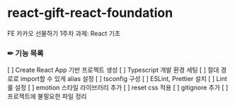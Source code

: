 # react-gift-react-foundation

FE 카카오 선물하기 1주차 과제: React 기초

### ✏ 기능 목록

[ ] Create React App 기반 프로젝트 생성
[ ] Typescript 개발 환경 세팅
[ ] 절대 경로로 import할 수 있게 alias 설정
[ ] tsconfig 구성
[ ] ESLint, Prettier 설치
[ ] Lint 룰 설정
[ ] emotion 스타일 라이브러리 추가
[ ] reset css 적용
[ ] gitignore 추가
[ ] 프로젝트에 불필요한 파일 정리
